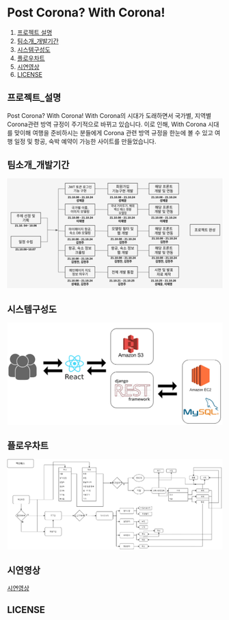 
# Post Corona? With Corona!

1. [프로젝트 설명](#프로젝트_설명) 
2. [팀소개_개발기간](#팀소개_개발기간) 
3. [시스템구성도](#시스템구성도)
4. [플로우차트](#플로우차트)
5. [시연영상](#시연영상) 
6. [LICENSE](#LICENSE) 

## 프로젝트_설명
Post Corona? With Corona! With Corona의 시대가 도래하면서 국가별, 지역별 Corona관련 방역 규정이 주기적으로 바뀌고 있습니다. 이로 인해, With Corona 시대를 맞이해 여행을 준비하시는 분들에게 Corona 관련 방역 규정을 한눈에 볼 수 있고 여행 일정 및 항공, 숙박 예약이 가능한 사이트를 만들었습니다. 

## 팀소개_개발기간
![schedule](./schedule.png)

## 시스템구성도
![architecture](./architecture.png)

## 플로우차트
![flowchart](./flowchart.png)

## 시연영상
[시연영상]()

## LICENSE
